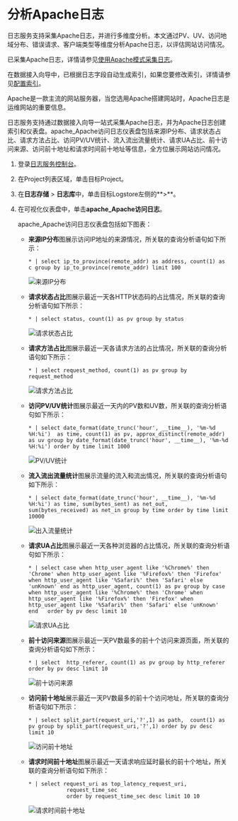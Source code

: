 # 分析Apache日志

日志服务支持采集Apache日志，并进行多维度分析。本文通过PV、UV、访问地域分布、错误请求、客户端类型等维度分析Apache日志，以评估网站访问情况。

已采集Apache日志，详情请参见[使用Apache模式采集日志](/cn.zh-CN/数据采集/Logtail采集/采集文本日志/使用Apache模式采集日志.md)。

在数据接入向导中，已根据日志字段自动生成索引，如果您要修改索引，详情请参见[配置索引](/cn.zh-CN/查询与分析/配置索引.md)。

Apache是一款主流的网站服务器，当您选用Apache搭建网站时，Apache日志是运维网站的重要信息。

日志服务支持通过数据接入向导一站式采集Apache日志，并为Apache日志创建索引和仪表盘。apache\_Apache访问日志仪表盘包括来源IP分布、请求状态占比、请求方法占比、访问PV/UV统计、流入流出流量统计、请求UA占比、前十访问来源、访问前十地址和请求时间前十地址等信息，全方位展示网站访问情况。

1.  登录[日志服务控制台](https://sls.console.aliyun.com)。

2.  在Project列表区域，单击目标Project。

3.  在**日志存储** \> **日志库**中，单击目标Logstore左侧的**\>**。

4.  在可视化仪表盘中，单击**apache\_Apache访问日志**。

    apache\_Apache访问日志仪表盘包括如下图表：

    -   **来源IP分布**图展示访问IP地址的来源情况，所关联的查询分析语句如下所示：

        ```
        * | select ip_to_province(remote_addr) as address, count(1) as c group by ip_to_province(remote_addr) limit 100
        ```

        ![来源IP分布](https://static-aliyun-doc.oss-accelerate.aliyuncs.com/assets/img/zh-CN/9013469951/p9389.png)

    -   **请求状态占比**图展示最近一天各HTTP状态码的占比情况，所关联的查询分析语句如下所示：

        ```
        * | select status, count(1) as pv group by status
        ```

        ![请求状态占比](https://static-aliyun-doc.oss-accelerate.aliyuncs.com/assets/img/zh-CN/9013469951/p9388.png)

    -   **请求方法占比**图展示最近一天各请求方法的占比情况，所关联的查询分析语句如下所示：

        ```
        * | select request_method, count(1) as pv group by request_method
        ```

        ![请求方法占比](https://static-aliyun-doc.oss-accelerate.aliyuncs.com/assets/img/zh-CN/9013469951/p9387.png)

    -   **访问PV/UV统计**图展示最近一天内的PV数和UV数，所关联的查询分析语句如下所示：

        ```
        * | select date_format(date_trunc('hour', __time__), '%m-%d %H:%i')  as time, count(1) as pv, approx_distinct(remote_addr) as uv group by date_format(date_trunc('hour', __time__), '%m-%d %H:%i') order by time limit 1000
        ```

        ![PV/UV统计](https://static-aliyun-doc.oss-accelerate.aliyuncs.com/assets/img/zh-CN/9013469951/p9385.png)

    -   **流入流出流量统计**图展示流量的流入和流出情况，所关联的查询分析语句如下所示：

        ```
        * | select date_format(date_trunc('hour', __time__), '%m-%d %H:%i') as time, sum(bytes_sent) as net_out, sum(bytes_received) as net_in group by time order by time limit 10000
        ```

        ![出入流量统计](https://static-aliyun-doc.oss-accelerate.aliyuncs.com/assets/img/zh-CN/0113469951/p9391.png)

    -   **请求UA占比**图展示最近一天各种浏览器的占比情况，所关联的查询分析语句如下所示：

        ```
        * | select case when http_user_agent like '%Chrome%' then 'Chrome' when http_user_agent like '%Firefox%' then 'Firefox' when http_user_agent like '%Safari%' then 'Safari' else 'unKnown' end as http_user_agent, count(1) as pv group by case when http_user_agent like '%Chrome%' then 'Chrome' when http_user_agent like '%Firefox%' then 'Firefox' when http_user_agent like '%Safari%' then 'Safari' else 'unKnown' end   order by pv desc limit 10
        ```

        ![请求UA占比](https://static-aliyun-doc.oss-accelerate.aliyuncs.com/assets/img/zh-CN/0113469951/p9390.png)

    -   **前十访问来源**图展示最近一天PV数最多的前十个访问来源页面，所关联的查询分析语句如下所示：

        ```
        * | select  http_referer, count(1) as pv group by http_referer order by pv desc limit 10
        ```

        ![前十访问来源](https://static-aliyun-doc.oss-accelerate.aliyuncs.com/assets/img/zh-CN/0113469951/p10098.png)

    -   **访问前十地址**展示最近一天PV数最多的前十个访问地址，所关联的查询分析语句如下所示：

        ```
        * | select split_part(request_uri,'?',1) as path,  count(1) as pv group by split_part(request_uri,'?',1) order by pv desc limit 10
        ```

        ![访问前十地址](https://static-aliyun-doc.oss-accelerate.aliyuncs.com/assets/img/zh-CN/0113469951/p9386.png)

    -   **请求时间前十地址**图展示最近一天请求响应延时最长的前十个地址，所关联的查询分析语句如下所示：

        ```
        * | select request_uri as top_latency_request_uri,
                    request_time_sec 
                    order by request_time_sec desc limit 10 10
        ```

        ![请求时间前十地址](https://static-aliyun-doc.oss-accelerate.aliyuncs.com/assets/img/zh-CN/0113469951/p10099.png)


